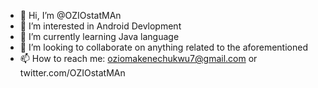 - 👋 Hi, I’m @OZIOstatMAn
- 👀 I’m interested in Android Devlopment
- 🌱 I’m currently learning Java language
- 💞️ I’m looking to collaborate on anything related to the aforementioned
- 📫 How to reach me: oziomakenechukwu7@gmail.com or twitter.com/OZIOstatMAn

<!---
OZIOstatMAn/OZIOstatMAn is a ✨ special ✨ repository because its `README.md` (this file) appears on your GitHub profile.
You can click the Preview link to take a look at your changes.
--->
